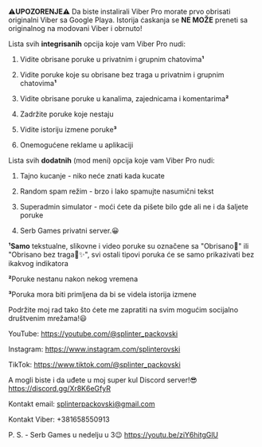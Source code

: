 ⚠️**UPOZORENJE**⚠️
Da biste instalirali Viber Pro morate prvo obrisati originalni Viber sa Google Playa. Istorija ćaskanja se **NE MOŽE** preneti sa originalnog na modovani Viber i obrnuto!

Lista svih **integrisanih** opcija koje vam Viber Pro nudi:

1. Vidite obrisane poruke u privatnim i grupnim chatovima**¹**

2. Vidite poruke koje su obrisane bez traga u privatnim i grupnim chatovima**¹**

3. Vidite obrisane poruke u kanalima, zajednicama i komentarima**²**

4. Zadržite poruke koje nestaju

5. Vidite istoriju izmene poruke**³**

6. Onemogućene reklame u aplikaciji

Lista svih **dodatnih** (mod meni) opcija koje vam Viber Pro nudi:

1. Tajno kucanje - niko neće znati kada kucate

2. Random spam režim - brzo i lako spamujte nasumični tekst

3. Superadmin simulator - moći ćete da pišete bilo gde ali ne i da šaljete poruke

4. Serb Games privatni server.😀

**¹Samo** tekstualne, slikovne i video poruke su označene sa "Obrisano🚫" ili "Obrisano bez traga🚫✨️", svi ostali tipovi poruka će se samo prikazivati bez ikakvog indikatora

**²**Poruke nestanu nakon nekog vremena

**³**Poruka mora biti primljena da bi se videla istorija izmene

Podržite moj rad tako što ćete me zapratiti na svim mogućim socijalno društvenim mrežama!😃

YouTube: https://youtube.com/@splinter_packovski

Instagram: https://www.instagram.com/splinterovski

TikTok: https://www.tiktok.com/@splinter_packovski

A mogli biste i da uđete u moj super kul Discord server!😎
https://discord.gg/Xr8K6eGfyR

Kontakt email:
splinterpackovski@gmail.com

Kontakt Viber:
+381658550913

P. S. - Serb Games u nedelju u 3😉
https://youtu.be/ziY6hitgGlU
